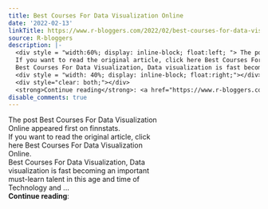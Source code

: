 ```yaml
---
title: Best Courses For Data Visualization Online
date: '2022-02-13'
linkTitle: https://www.r-bloggers.com/2022/02/best-courses-for-data-visualization-online/
source: R-bloggers
description: |-
  <div style = "width:60%; display: inline-block; float:left; "> The post Best Courses For Data Visualization Online appeared first on finnstats.<br />
  If you want to read the original article, click here Best Courses For Data Visualization Online.<br />
  Best Courses For Data Visualization, Data visualization is fast becoming an important must-learn talent in this age and time of Technology and ...</div>
  <div style = "width: 40%; display: inline-block; float:right;"></div>
  <div style="clear: both;"></div>
  <strong>Continue reading</strong>: <a href="https://www.r-bloggers.com/2022/02/best-courses-for ...
disable_comments: true
---
```

<div style = "width:60%; display: inline-block; float:left; "> The post Best Courses For Data Visualization Online appeared first on finnstats.<br />
If you want to read the original article, click here Best Courses For Data Visualization Online.<br />
Best Courses For Data Visualization, Data visualization is fast becoming an important must-learn talent in this age and time of Technology and ...</div>
<div style = "width: 40%; display: inline-block; float:right;"></div>
<div style="clear: both;"></div>
<strong>Continue reading</strong>: <a href="https://www.r-bloggers.com/2022/02/best-courses-for ...